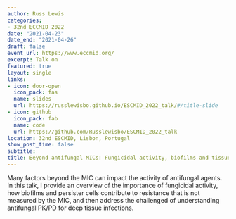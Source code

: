 ```yaml
---
author: Russ Lewis
categories:
- 32nd ECCMID 2022
date: "2021-04-23"
date_end: "2021-04-26"
draft: false
event_url: https://www.eccmid.org/
excerpt: Talk on 
featured: true
layout: single
links:
- icon: door-open
  icon_pack: fas
  name: slides
  url: https://russlewisbo.github.io/ESCMID_2022_talk/#/title-slide
- icon: github
  icon_pack: fab
  name: code
  url: https://github.com/Russlewisbo/ESCMID_2022_talk
location: 32nd ESCMID, Lisbon, Portugal
show_post_time: false
subtitle: 
title: Beyond antifungal MICs: Fungicidal activity, biofilms and tissue distribution
---
```

Many factors beyond the MIC can impact the activity of antifungal agents. In this talk, I provide an overview of the importance of fungicidal activity, how biofilms and persister cells contribute to resistance that is not measured by the MIC, and then address the challenged of understanding antifungal PK/PD for deep tissue infections.

